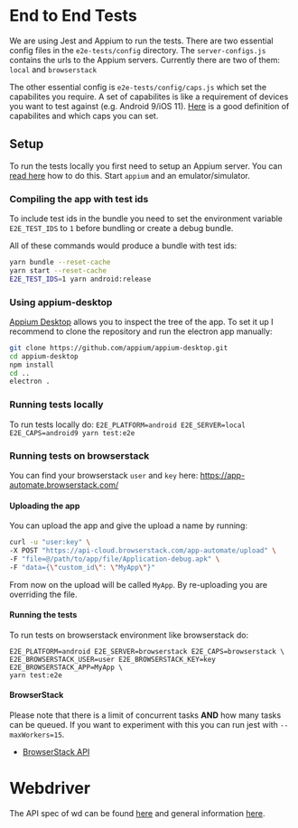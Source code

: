 # End to End Tests

We are using Jest and Appium to run the tests.
There are two essential config files in the `e2e-tests/config` directory. The `server-configs.js` contains the urls to the Appium servers. Currently there are two of them: `local` and `browserstack`

The other essential config is `e2e-tests/config/caps.js` which set the capabilites you require. A set of capabilites is like a requirement of devices you want to test against (e.g. Android 9/iOS 11). [Here](https://www.browserstack.com/app-automate/capabilities) is a good definition of capabilites and which caps you can set.

## Setup

To run the tests locally you first need to setup an Appium server. You can [read here](https://github.com/appium/appium/blob/master/docs/en/about-appium/getting-started.md) how to do this. Start `appium` and an emulator/simulator.

### Compiling the app with test ids

To include test ids in the bundle you need to set the environment variable `E2E_TEST_IDS` to `1` before bundling or create a debug bundle.

All of these commands would produce a bundle with test ids:
```bash
yarn bundle --reset-cache
yarn start --reset-cache
E2E_TEST_IDS=1 yarn android:release
```

### Using appium-desktop

[Appium Desktop](https://github.com/appium/appium-desktop) allows you to inspect the tree of the app. To set it up I recommend to clone the repository and run the electron app manually:
```bash
git clone https://github.com/appium/appium-desktop.git
cd appium-desktop
npm install
cd ..
electron .
``` 

### Running tests locally

To run tests locally do: `E2E_PLATFORM=android E2E_SERVER=local E2E_CAPS=android9 yarn test:e2e`

### Running tests on browserstack
You can find your browserstack `user` and `key` here: https://app-automate.browserstack.com/

#### Uploading the app

You can upload the app and give the upload a name by running:
```bash
curl -u "user:key" \
-X POST "https://api-cloud.browserstack.com/app-automate/upload" \
-F "file=@/path/to/app/file/Application-debug.apk" \
-F "data={\"custom_id\": \"MyApp\"}"
```

From now on the upload will be called `MyApp`. By re-uploading you are overriding the file.

#### Running the tests

To run tests on browserstack environment like browserstack do:

```
E2E_PLATFORM=android E2E_SERVER=browserstack E2E_CAPS=browserstack \
E2E_BROWSERSTACK_USER=user E2E_BROWSERSTACK_KEY=key E2E_BROWSERSTACK_APP=MyApp \
yarn test:e2e
```

#### BrowserStack

Please note that there is a limit of concurrent tasks **AND** how many tasks can be queued. If you want to experiment with this you can run jest with `--maxWorkers=15`.


* [BrowserStack API](https://www.browserstack.com/app-automate/rest-api)

# Webdriver

The API spec of wd can be found [here](https://github.com/admc/wd/blob/master/doc/api.md) and general information [here](https://github.com/admc/wd).
